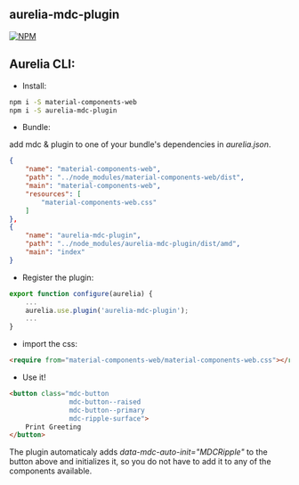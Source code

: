 ## aurelia-mdc-plugin

[![NPM](https://nodei.co/npm/aurelia-mdc-plugin.png?compact=true)](https://nodei.co/npm/aurelia-mdc-plugin/)

## Aurelia CLI:

- Install:

```bash
npm i -S material-components-web
npm i -S aurelia-mdc-plugin
```

- Bundle:

add mdc & plugin to one of your bundle's dependencies in *aurelia.json*.

```json
{
    "name": "material-components-web",
    "path": "../node_modules/material-components-web/dist",
    "main": "material-components-web",
    "resources": [
        "material-components-web.css"
    ]
},
{
    "name": "aurelia-mdc-plugin",
    "path": "../node_modules/aurelia-mdc-plugin/dist/amd",
    "main": "index"
}
```

- Register the plugin:

```js
export function configure(aurelia) {
    ...
    aurelia.use.plugin('aurelia-mdc-plugin');
    ...
}
```

- import the css:

```html
<require from="material-components-web/material-components-web.css"></require>
```

- Use it!

```html
<button class="mdc-button
               mdc-button--raised
               mdc-button--primary
               mdc-ripple-surface">
    Print Greeting
</button>
```

The plugin automaticaly adds *data-mdc-auto-init="MDCRipple"* to the button above and initializes it, so you do not have to add it to any of the components available.
